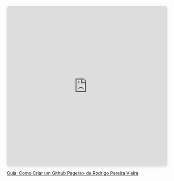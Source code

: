 <div style="position: relative; width: 100%; height: 0; padding-top: 100.0000%;
 padding-bottom: 0; box-shadow: 0 2px 8px 0 rgba(63,69,81,0.16); margin-top: 1.6em; margin-bottom: 0.9em; overflow: hidden;
 border-radius: 8px; will-change: transform;">
  <iframe loading="lazy" style="position: absolute; width: 100%; height: 100%; top: 0; left: 0; border: none; padding: 0;margin: 0;"
    src="https://www.canva.com/design/DAGmJV92fVI/Wgd9k6G_uleJaCbpqC98-Q/view?embed" allowfullscreen="allowfullscreen" allow="fullscreen">
  </iframe>
</div>
<a href="https:&#x2F;&#x2F;www.canva.com&#x2F;design&#x2F;DAGmJV92fVI&#x2F;Wgd9k6G_uleJaCbpqC98-Q&#x2F;view?utm_content=DAGmJV92fVI&amp;utm_campaign=designshare&amp;utm_medium=embeds&amp;utm_source=link" target="_blank" rel="noopener">Guia: Como Criar um Github Page/a> de Rodrigo Pereira Vieira
